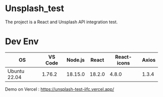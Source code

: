 # Unsplash_test
The project is a React and Unsplash API integration test.

# Dev Env
| OS | VS Code | Node.js | React | React-icons | Axios |
| -------- | -------- | -------- | -------- | -------- | -------- |
| Ubuntu 22.04 | 1.76.2  | 18.15.0  | 18.2.0 | 4.8.0 | 1.3.4 |

Demo on Vercel : https://unsplash-test-iifc.vercel.app/
